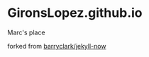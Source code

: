 # GironsLopez.github.io

Marc's place

forked from [barryclark/jekyll-now](https://github.com/barryclark/jekyll-now)
